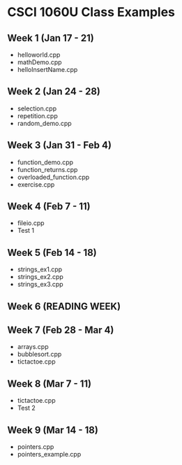 # CSCI 1060U Class Examples
## Week 1 (Jan 17 - 21)
- helloworld.cpp
- mathDemo.cpp
- helloInsertName.cpp

## Week 2 (Jan 24 - 28)
- selection.cpp
- repetition.cpp
- random_demo.cpp

## Week 3 (Jan 31 - Feb 4)
- function_demo.cpp
- function_returns.cpp
- overloaded_function.cpp
- exercise.cpp

## Week 4 (Feb 7 - 11)
- fileio.cpp
- Test 1

## Week 5 (Feb 14 - 18)
- strings_ex1.cpp
- strings_ex2.cpp
- strings_ex3.cpp

## Week 6 (READING WEEK)

## Week 7 (Feb 28 - Mar 4)
- arrays.cpp
- bubblesort.cpp
- tictactoe.cpp

## Week 8 (Mar 7 - 11)
- tictactoe.cpp
- Test 2

## Week 9 (Mar 14 - 18)
- pointers.cpp
- pointers_example.cpp
